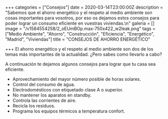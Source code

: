 +++
categories = ["Consejos"]
date = 2020-03-14T23:00:00Z
description = "Sabemos que el ahorro energético y el respeto al medio ambiente son cosas importantes para vosotros, por eso os dejamos estos consejos para poder lograr un consumo eficiente en vuestras viviendas.\n"
galeria = []
image = "/v1584554258/2_oEUmBOp.max-750x422_w2leak.png"
tags = ["Medio Ambiente", "Ahorro", "Construcción", "Eficiencia", "Energético", "Madrid", "Viviendas"]
title = "CONSEJOS DE AHORRO ENERGÉTICO"

+++
El ahorro energético y el respeto al medio ambiente son dos de los temas más importantes de la actualidad. ¿Pero sabes como llevarlo a cabo?

A continuación te dejamos algunos consejos para lograr que tu casa sea eficiente.

* Aprovechamiento del mayor número posible de horas solares.
* Control del consumo de agua.
* Electrodomésticos con etiquetado clase A o superior.
* No mantener los aparatos en standby.
* Controla las corrientes de aire.
* Recicla los residuos.
* Programa los equipos térmicos a temperatura confort.
